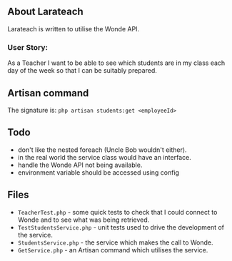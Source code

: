 

## About Larateach

Larateach is written to utilise the Wonde API.

### User Story:
As a Teacher I want to be able to see which students are in my class each day of the week so that I can be suitably 
prepared.

## Artisan command
The signature is: 
```php artisan students:get <employeeId>```

 
## Todo
* don't like the nested foreach (Uncle Bob wouldn't either).
* in the real world the service class would have an interface.
* handle the Wonde API not being available.
* environment variable should be accessed using config

## Files

* ```TeacherTest.php``` - some quick tests to check that I could connect to Wonde
and to see what was being retrieved.
* ```TestStudentsService.php``` - unit tests used to drive the development of the service.
* ```StudentsService.php``` - the service which makes the call to Wonde.
* ```GetService.php``` - an Artisan command which utilises the service.

